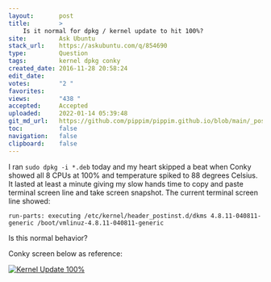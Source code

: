 ```yaml
---
layout:       post
title:        >
    Is it normal for dpkg / kernel update to hit 100%?
site:         Ask Ubuntu
stack_url:    https://askubuntu.com/q/854690
type:         Question
tags:         kernel dpkg conky
created_date: 2016-11-28 20:58:24
edit_date:    
votes:        "2 "
favorites:    
views:        "438 "
accepted:     Accepted
uploaded:     2022-01-14 05:39:48
git_md_url:   https://github.com/pippim/pippim.github.io/blob/main/_posts/2016/2016-11-28-Is-it-normal-for-dpkg-^-kernel-update-to-hit-100^^.md
toc:          false
navigation:   false
clipboard:    false
---
```


I ran `sudo dpkg -i *.deb` today and my heart skipped a beat when Conky showed all 8 CPUs at 100% and temperature spiked to 88 degrees Celsius. It lasted at least a minute giving my slow hands time to copy and paste terminal screen line and take screen snapshot. The current terminal screen line showed:

``` 
run-parts: executing /etc/kernel/header_postinst.d/dkms 4.8.11-040811-generic /boot/vmlinuz-4.8.11-040811-generic

```

Is this normal behavior?

Conky screen below as reference:

[![Kernel Update 100%][1]][1]


  [1]: https://i.stack.imgur.com/Q3Jca.png
